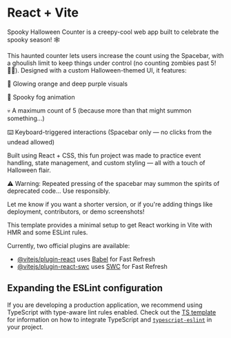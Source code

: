 # React + Vite

Spooky Halloween Counter is a creepy-cool web app built to celebrate the spooky season! 🕸️

This haunted counter lets users increase the count using the Spacebar, with a ghoulish limit to keep things under control (no counting zombies past 5! 🧟‍♂️). Designed with a custom Halloween-themed UI, it features:

🎃 Glowing orange and deep purple visuals

👻 Spooky fog animation

💀 A maximum count of 5 (because more than that might summon something...)

⌨️ Keyboard-triggered interactions (Spacebar only — no clicks from the undead allowed)

Built using React + CSS, this fun project was made to practice event handling, state management, and custom styling — all with a touch of Halloween flair.

⚠️ Warning: Repeated pressing of the spacebar may summon the spirits of deprecated code... Use responsibly.

Let me know if you want a shorter version, or if you're adding things like deployment, contributors, or demo screenshots!

This template provides a minimal setup to get React working in Vite with HMR and some ESLint rules.

Currently, two official plugins are available:

- [@vitejs/plugin-react](https://github.com/vitejs/vite-plugin-react/blob/main/packages/plugin-react) uses [Babel](https://babeljs.io/) for Fast Refresh
- [@vitejs/plugin-react-swc](https://github.com/vitejs/vite-plugin-react/blob/main/packages/plugin-react-swc) uses [SWC](https://swc.rs/) for Fast Refresh

## Expanding the ESLint configuration

If you are developing a production application, we recommend using TypeScript with type-aware lint rules enabled. Check out the [TS template](https://github.com/vitejs/vite/tree/main/packages/create-vite/template-react-ts) for information on how to integrate TypeScript and [`typescript-eslint`](https://typescript-eslint.io) in your project.
